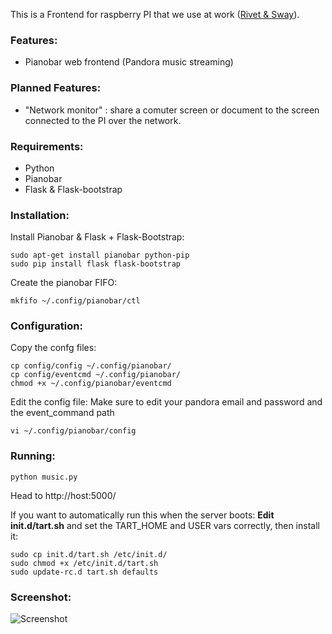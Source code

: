 This is a Frontend for raspberry PI that we use at work ([Rivet & Sway](http://www.rivetandsway.com)).

### Features:
  - Pianobar web frontend (Pandora music streaming)

### Planned Features:
  - "Network monitor" : share a comuter screen or document to the screen connected to the PI over the network.

### Requirements:
  - Python
  - Pianobar
  - Flask & Flask-bootstrap

### Installation:
  Install Pianobar & Flask + Flask-Bootstrap:

    sudo apt-get install pianobar python-pip
    sudo pip install flask flask-bootstrap

  Create the pianobar FIFO:

    mkfifo ~/.config/pianobar/ctl

### Configuration:
  Copy the confg files:

    cp config/config ~/.config/pianobar/
    cp config/eventcmd ~/.config/pianobar/
    chmod +x ~/.config/pianobar/eventcmd

  Edit the config file:
  Make sure to edit your pandora email and password and the event_command path

    vi ~/.config/pianobar/config

### Running:

    python music.py

  Head to http://host:5000/

  If you want to automatically run this when the server boots:
  **Edit init.d/tart.sh** and set the TART_HOME and USER vars correctly, then install it:

    sudo cp init.d/tart.sh /etc/init.d/
    sudo chmod +x /etc/init.d/tart.sh
    sudo update-rc.d tart.sh defaults

### Screenshot:

![Screenshot](https://raw.github.com/tcolar/https://bitbucket.org/tcolar/raspberrytart/screenshot.png)

